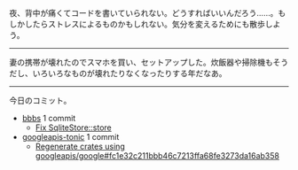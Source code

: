 夜、背中が痛くてコードを書いていられない。どうすればいいんだろう……。もしかしたらストレスによるものかもしれない。気分を変えるためにも散歩しよう。

---

妻の携帯が壊れたのでスマホを買い、セットアップした。炊飯器や掃除機もそうだし、いろいろなものが壊れたりなくなったりする年だなあ。

---

今日のコミット。

- [bbbs](https://github.com/bouzuya/bbbs) 1 commit
  - [Fix SqliteStore::store](https://github.com/bouzuya/bbbs/commit/5d838a96f4d73c1d9f1231cd6417c9ec2f324cf3)
- [googleapis-tonic](https://github.com/bouzuya/googleapis-tonic) 1 commit
  - [Regenerate crates using googleapis/google#fc1e32c211bbb46c7213ffa68fe3273da16ab358](https://github.com/bouzuya/googleapis-tonic/commit/59e023ca1420fb7f14944ee363795f8636eb0158)

